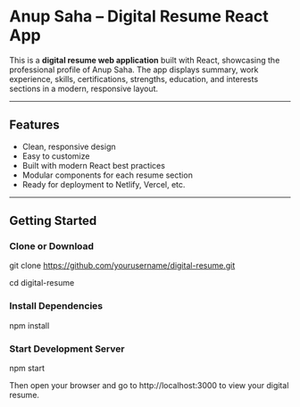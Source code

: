 #  Anup Saha – Digital Resume React App

This is a **digital resume web application** built with React, showcasing the professional profile of Anup Saha. The app displays summary, work experience, skills, certifications, strengths, education, and interests sections in a modern, responsive layout.

---

##  Features

* Clean, responsive design  
* Easy to customize  
* Built with modern React best practices  
* Modular components for each resume section  
* Ready for deployment to Netlify, Vercel, etc.

---

##  Getting Started

###  Clone or Download

git clone https://github.com/yourusername/digital-resume.git

cd digital-resume


### Install Dependencies
npm install

### Start Development Server
npm start

Then open your browser and go to http://localhost:3000 to view your digital resume.
